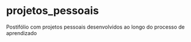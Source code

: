 # projetos_pessoais
Postifólio com projetos pessoais desenvolvidos ao longo do processo de aprendizado
